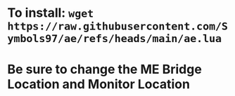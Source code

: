 # To install: ```wget https://raw.githubusercontent.com/Symbols97/ae/refs/heads/main/ae.lua```

# Be sure to change the ME Bridge Location and Monitor Location
